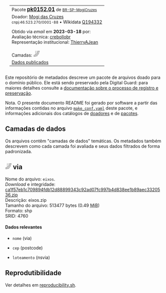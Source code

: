 <aside>
<table align="right" style="padding: 1em">
<tr><td>Pacote <a target="_git" title="link canônico para o git deste pacote" href="http://git.digital-guard.org/preserv-BR/blob/main/data/SP/MogiCruzes/_pk0152.01"><big><b>pk0152.01</b></big></a> de <small><a target="_osmcodes" title="Jurisdição" href="https://osm.codes/BR-SP-MogiCruzes">BR-SP-MogiCruzes</a></small>
</td></tr>
<tr><td>
Doador: <a rel="external" target="_doador" href="https://www.mogidascruzes.sp.gov.br/">Mogi das Cruzes</a><br/>
<small>cnpj:46.523.270/0001-88</small> • Wikidata <a rel="external" target="_doador" title="link descritor Wikidata do doador" href="https://www.wikidata.org/wiki/Q194332">Q194332</a></small><br/>

Obtido via <i>email</i> em <b>2023-03-18</b> por:<br/>
 Avaliação técnica: <a rel="external" target="_gitPerson" title="usuário Git" href="https://github.com/crebollobr">crebollobr</a><br/>
 Representação institucional: <a rel="external" target="_gitPerson" title="usuário Git" href="https://github.com/ThierryAJean">ThierryAJean</a><br/>
</td></tr>
<tr><td>Camadas: <a title="via" href="#-via"><img src="https://raw.githubusercontent.com/digital-guard/preserv/main/docs/assets/layerIcon-via.png" alt="via" width="20"/></a> </td></tr>
<tr><td><a href="http://git.digital-guard.org/preservCutGeo-BR2021/tree/main/data/SP/MogiCruzes/_pk0152.01">Dados publicados</a></td></tr>
</table>
</aside>

<section>

Este repositório de metadados descreve um pacote de arquivos doado para o domínio público. Ele está sendo preservado pela Digital Guard: para maiores detalhes consulte a [documentação sobre o processo de registro e preservação](https://git.digital-guard.org/preserv/tree/main/docs).

Nota. O presente documento README foi gerado por software a partir das informações contidas no arquivo [`make_conf.yaml`](make_conf.yaml) deste pacote, e informações adicionais dos catálogos de [doadores](https://git.digital-guard.org/preserv-BR/blob/main/data/donor.csv) e de [pacotes](https://git.digital-guard.org/preserv-BR/blob/main/data/donatedPack.csv).

# Camadas de dados

Os arquivos contêm "camadas de dados" temáticas. Os metadados também descrevem como cada camada foi avaliada e seus dados filtrados de forma padronizada.

## <img src="https://raw.githubusercontent.com/digital-guard/preserv/main/docs/assets/layerIcon-via.png" alt="via" width="20"/> via

Nome do arquivo: `eixos`.<br/>*Download* e integridade: [ca1f57eb1c709894fdb12d88899343c92ad07fc997b4d838ee1b89aec3320536.zip](http://dl.digital-guard.org/ca1f57eb1c709894fdb12d88899343c92ad07fc997b4d838ee1b89aec3320536.zip)<br/>Descrição: eixos.zip<br/>Tamanho do arquivo: 513477 bytes (0.49 <abbr title="mebibyte">MiB</abbr>)<br/>Formato: shp<br/>SRID: 4760

#### Dados relevantes
* `nome` (via)

* `cep` (postcode)

* `loteamento` (nsvia)

</section>
<section>

# Reprodutibilidade

Ver detalhes em [reproducibility.sh](reproducibility.sh).

</section>

